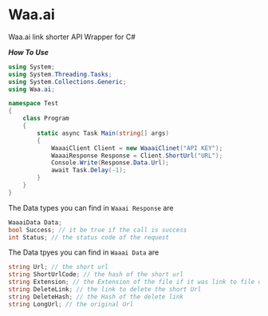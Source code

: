 # Waa.ai
Waa.ai link shorter API Wrapper for C#

***How To Use***

```cs
using System;
using System.Threading.Tasks;
using System.Collections.Generic;
using Waa.ai;

namespace Test
{
    class Program
    {
        static async Task Main(string[] args)
        {
            WaaaiClient Client = new WaaaiClinet("API KEY");
            WaaaiResponse Response = Client.ShortUrl("URL");
            Console.Write(Response.Data.Url);
            await Task.Delay(-1);
        }
    }
}
```

The Data types you can find in ``Waaai Response`` are 

```cs
WaaaiData Data;
bool Success; // it be true if the call is success
int Status; // the status code of the request
```
The Data tpyes you can find in ``Waaai Data`` are
```cs
string Url; // the short url
string ShortUrlCode; // the hash of the short url
string Extension; // the Extension of the file if it was link to file or image
string DeleteLink; // the link to delete the short Url
string DeleteHash; // the Hash of the delete link
string LongUrl; // the original Url
```

